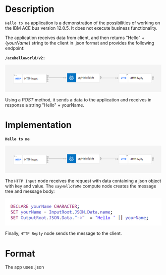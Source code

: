 # Description

`Hello to me` application is a demonstration of the possibilities of working on the IBM ACE bus version 12.0.5. It does not execute business functionality. 

The application receives data from client, and then returns "Hello"  + {*yourName*} string to the client in .json format and provides the following endpoint:

**`/acehelloworld/v2:`**

![message flow image](images/flow.png)

Using a *POST* method, it sends a data to the application and receives in response a string "Hello" + yourName. 


# Implementation

**`Hello to me`**

![message flow image](images/flow.png)

The `HTTP Input` node receives the request with data containing a json object with key and value. The `sayHelloToMe` compute node creates the message tree and message body:

![Alt text](images/compute.png)

 Finally, `HTTP Reply` node sends the message to the client.

 # Format

 The app uses .json 